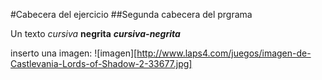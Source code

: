 #Cabecera del ejercicio
##Segunda cabecera del prgrama

Un texto *cursiva* **negrita** ***cursiva-negrita***

inserto una imagen: ![imagen][http://www.laps4.com/juegos/imagen-de-Castlevania-Lords-of-Shadow-2-33677.jpg]